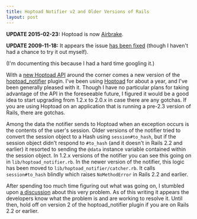 ```yaml
---
title: Hoptoad Notifier v2 and Older Versions of Rails
layout: post
---
```


**UPDATE 2015-02-23:** Hoptoad is now [Airbrake](http://airbrake.io).

**UPDATE 2009-11-18:** It appears the issue [has been
fixed](http://help.hoptoadapp.com/discussions/problems/401-nomethoderror-undefined-method-to_hash-for-cgisession0x2b73dc4b9c60)
(though I haven't had a chance to try it out myself).

(I'm documenting this because I had a hard time googling it.)

With a [new Hoptoad
API](http://robots.thoughtbot.com/post/238327967/new-hoptoad-api-and-development-error-tracking)
around the corner comes a new version of the
[hoptoad_notifier](http://github.com/thoughtbot/hoptoad_notifier)
plugin. I've been using [Hoptoad](http://hoptoadapp.com/) for about a
year, and I've been generally pleased with it. Though I have no
particular plans for taking advantage of the API in the foreseeable
future, I figured it would be a good idea to start upgrading from 1.2.x
to 2.0.x in case there are any gotchas. If you are using Hoptoad on an
application that is running a pre-2.3 version of Rails, there are
gotchas.

Among the data the notifier sends to Hoptoad when an exception occurs is
the contents of the user's session. Older versions of the notifier tried
to convert the session object to a Hash using
<code>session#to_hash</code>, but if the session object didn't respond
to <code>#to_hash</code> (and it doesn't in Rails 2.2 and earlier) it
resorted to sending the <code>@data</code> instance variable contained
within the session object. In 1.2.x versions of the notifier you can see
this going on in <code>lib/hoptoad_notifier.rb</code>.
In the newer version of the notifier, this logic has been moved to <code>lib/hoptoad_notifier/catcher.rb</code>.
It calls <code>session#to_hash</code> blindly which raises
<code>NoMethodError</code> in Rails 2.2 and earlier.

After spending too much time figuring out what was going on, I stumbled
upon [a
discussion](http://help.hoptoadapp.com/discussions/problems/401-nomethoderror-undefined-method-to_hash-for-cgisession0x2b73dc4b9c60)
about this very problem. As of this writing it appears the developers
know what the problem is and are working to resolve it. Until then, hold
off on version 2 of the hoptoad\_notifier plugin if you are on Rails 2.2
or earlier.
